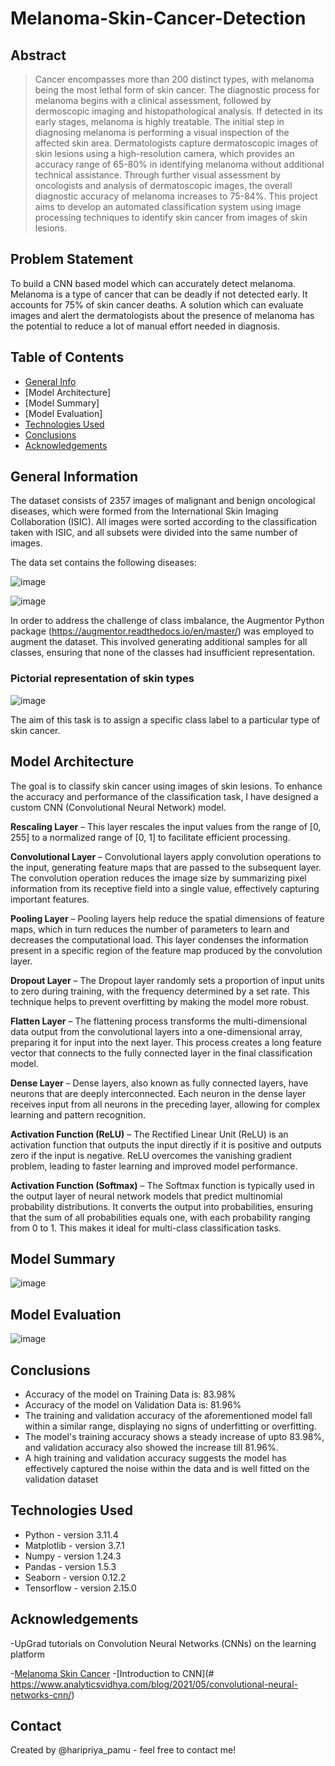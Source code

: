 # Melanoma-Skin-Cancer-Detection
## Abstract
> Cancer encompasses more than 200 distinct types, with melanoma being the most lethal form of skin cancer. The diagnostic process for melanoma begins with a clinical assessment, followed by dermoscopic imaging and histopathological analysis. If detected in its early stages, melanoma is highly treatable. The initial step in diagnosing melanoma is performing a visual inspection of the affected skin area. Dermatologists capture dermatoscopic images of skin lesions using a high-resolution camera, which provides an accuracy range of 65-80% in identifying melanoma without additional technical assistance. Through further visual assessment by oncologists and analysis of dermatoscopic images, the overall diagnostic accuracy of melanoma increases to 75-84%. This project aims to develop an automated classification system using image processing techniques to identify skin cancer from images of skin lesions.

## Problem Statement
To build a CNN based model which can accurately detect melanoma. Melanoma is a type of cancer that can be deadly if not detected early. It accounts for 75% of skin cancer deaths. A solution which can evaluate images and alert the dermatologists about the presence of melanoma has the potential to reduce a lot of manual effort needed in diagnosis.

## Table of Contents
* [General Info](#general-information)
* [Model Architecture]
* [Model Summary]
* [Model Evaluation]
* [Technologies Used](#technologies-used)
* [Conclusions](#conclusions)
* [Acknowledgements](#acknowledgements)


## General Information
The dataset consists of 2357 images of malignant and benign oncological diseases, which were formed from the International Skin Imaging Collaboration (ISIC). All images were sorted according to the classification taken with ISIC, and all subsets were divided into the same number of images.

The data set contains the following diseases:

![image](https://github.com/user-attachments/assets/646da812-18a9-4cd7-8432-43e67db86f71)

![image](https://github.com/user-attachments/assets/5f2c5b25-5b44-462c-9db2-d6c06f7fb3fb)

In order to address the challenge of class imbalance, the Augmentor Python package (https://augmentor.readthedocs.io/en/master/) was employed to augment the dataset. This involved generating additional samples for all classes, ensuring that none of the classes had insufficient representation.

### Pictorial representation of skin types

![image](https://github.com/user-attachments/assets/bce6f7d6-6187-4887-88e8-0f828b3bb9b5)

The aim of this task is to assign a specific class label to a particular type of skin cancer.

## Model Architecture
The goal is to classify skin cancer using images of skin lesions. To enhance the accuracy and performance of the classification task, I have designed a custom CNN (Convolutional Neural Network) model.

**Rescaling Layer** – This layer rescales the input values from the range of [0, 255] to a normalized range of [0, 1] to facilitate efficient processing.

**Convolutional Layer** – Convolutional layers apply convolution operations to the input, generating feature maps that are passed to the subsequent layer. The convolution operation reduces the image size by summarizing pixel information from its receptive field into a single value, effectively capturing important features.

**Pooling Layer** – Pooling layers help reduce the spatial dimensions of feature maps, which in turn reduces the number of parameters to learn and decreases the computational load. This layer condenses the information present in a specific region of the feature map produced by the convolution layer.

**Dropout Layer** – The Dropout layer randomly sets a proportion of input units to zero during training, with the frequency determined by a set rate. This technique helps to prevent overfitting by making the model more robust.

**Flatten Layer** – The flattening process transforms the multi-dimensional data output from the convolutional layers into a one-dimensional array, preparing it for input into the next layer. This process creates a long feature vector that connects to the fully connected layer in the final classification model.

**Dense Layer** – Dense layers, also known as fully connected layers, have neurons that are deeply interconnected. Each neuron in the dense layer receives input from all neurons in the preceding layer, allowing for complex learning and pattern recognition.

**Activation Function (ReLU)** – The Rectified Linear Unit (ReLU) is an activation function that outputs the input directly if it is positive and outputs zero if the input is negative. ReLU overcomes the vanishing gradient problem, leading to faster learning and improved model performance.

**Activation Function (Softmax)** – The Softmax function is typically used in the output layer of neural network models that predict multinomial probability distributions. It converts the output into probabilities, ensuring that the sum of all probabilities equals one, with each probability ranging from 0 to 1. This makes it ideal for multi-class classification tasks.

## Model Summary

![image](https://github.com/user-attachments/assets/c2d23105-fc4c-4c7a-aafc-bfbd56da8e35)

## Model Evaluation

![image](https://github.com/user-attachments/assets/83a93fc9-ff1c-46dd-9c3a-5332682f6a92)


## Conclusions
- Accuracy of the model on Training Data is: 83.98%
- Accuracy of the model on Validation Data is: 81.96%
- The training and validation accuracy of the aforementioned model fall within a similar range, displaying no signs of underfitting or overfitting.
- The model's training accuracy shows a steady increase of upto 83.98%, and validation accuracy also showed the increase till 81.96%.
- A high training and validation accuracy suggests the model has effectively captured the noise within the data and is well fitted on the validation dataset


## Technologies Used
- Python - version 3.11.4
- Matplotlib - version 3.7.1
- Numpy - version 1.24.3
- Pandas - version 1.5.3
- Seaborn - version 0.12.2
- Tensorflow - version 2.15.0


## Acknowledgements
-UpGrad tutorials on Convolution Neural Networks (CNNs) on the learning platform

-[Melanoma Skin Cancer](#https://www.cancer.org/cancer/types/melanoma-skin-cancer/about/what-is-melanoma.html)
-[Introduction to CNN](# https://www.analyticsvidhya.com/blog/2021/05/convolutional-neural-networks-cnn/) 


## Contact
Created by @haripriya_pamu - feel free to contact me!

